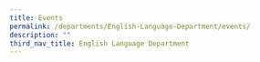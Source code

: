 ```yaml
---
title: Events
permalink: /departments/English-Language-Department/events/
description: ""
third_nav_title: English Language Department
---
```

